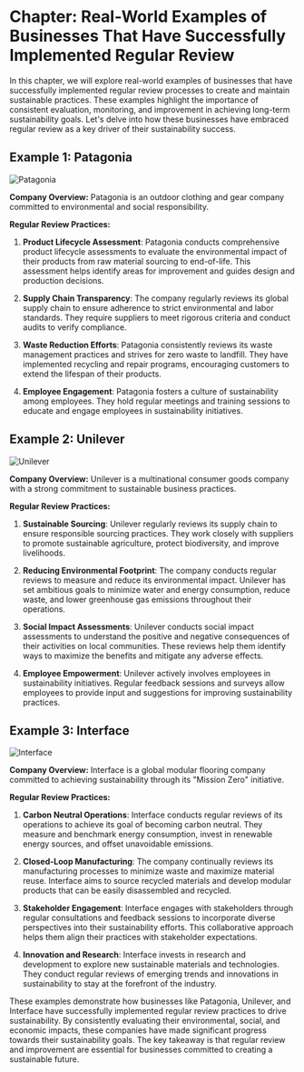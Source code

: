 Chapter: Real-World Examples of Businesses That Have Successfully Implemented Regular Review
============================================================================================

In this chapter, we will explore real-world examples of businesses that have successfully implemented regular review processes to create and maintain sustainable practices. These examples highlight the importance of consistent evaluation, monitoring, and improvement in achieving long-term sustainability goals. Let's delve into how these businesses have embraced regular review as a key driver of their sustainability success.

Example 1: Patagonia
--------------------

![Patagonia](https://example.com/patagonia.jpg)

**Company Overview:** Patagonia is an outdoor clothing and gear company committed to environmental and social responsibility.

**Regular Review Practices:**

1. **Product Lifecycle Assessment**: Patagonia conducts comprehensive product lifecycle assessments to evaluate the environmental impact of their products from raw material sourcing to end-of-life. This assessment helps identify areas for improvement and guides design and production decisions.

2. **Supply Chain Transparency**: The company regularly reviews its global supply chain to ensure adherence to strict environmental and labor standards. They require suppliers to meet rigorous criteria and conduct audits to verify compliance.

3. **Waste Reduction Efforts**: Patagonia consistently reviews its waste management practices and strives for zero waste to landfill. They have implemented recycling and repair programs, encouraging customers to extend the lifespan of their products.

4. **Employee Engagement**: Patagonia fosters a culture of sustainability among employees. They hold regular meetings and training sessions to educate and engage employees in sustainability initiatives.

Example 2: Unilever
-------------------

![Unilever](https://example.com/unilever.jpg)

**Company Overview:** Unilever is a multinational consumer goods company with a strong commitment to sustainable business practices.

**Regular Review Practices:**

1. **Sustainable Sourcing**: Unilever regularly reviews its supply chain to ensure responsible sourcing practices. They work closely with suppliers to promote sustainable agriculture, protect biodiversity, and improve livelihoods.

2. **Reducing Environmental Footprint**: The company conducts regular reviews to measure and reduce its environmental impact. Unilever has set ambitious goals to minimize water and energy consumption, reduce waste, and lower greenhouse gas emissions throughout their operations.

3. **Social Impact Assessments**: Unilever conducts social impact assessments to understand the positive and negative consequences of their activities on local communities. These reviews help them identify ways to maximize the benefits and mitigate any adverse effects.

4. **Employee Empowerment**: Unilever actively involves employees in sustainability initiatives. Regular feedback sessions and surveys allow employees to provide input and suggestions for improving sustainability practices.

Example 3: Interface
--------------------

![Interface](https://example.com/interface.jpg)

**Company Overview:** Interface is a global modular flooring company committed to achieving sustainability through its "Mission Zero" initiative.

**Regular Review Practices:**

1. **Carbon Neutral Operations**: Interface conducts regular reviews of its operations to achieve its goal of becoming carbon neutral. They measure and benchmark energy consumption, invest in renewable energy sources, and offset unavoidable emissions.

2. **Closed-Loop Manufacturing**: The company continually reviews its manufacturing processes to minimize waste and maximize material reuse. Interface aims to source recycled materials and develop modular products that can be easily disassembled and recycled.

3. **Stakeholder Engagement**: Interface engages with stakeholders through regular consultations and feedback sessions to incorporate diverse perspectives into their sustainability efforts. This collaborative approach helps them align their practices with stakeholder expectations.

4. **Innovation and Research**: Interface invests in research and development to explore new sustainable materials and technologies. They conduct regular reviews of emerging trends and innovations in sustainability to stay at the forefront of the industry.

These examples demonstrate how businesses like Patagonia, Unilever, and Interface have successfully implemented regular review practices to drive sustainability. By consistently evaluating their environmental, social, and economic impacts, these companies have made significant progress towards their sustainability goals. The key takeaway is that regular review and improvement are essential for businesses committed to creating a sustainable future.

